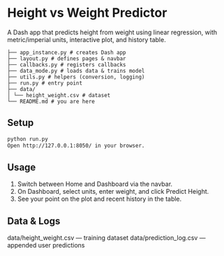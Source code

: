 # Height vs Weight Predictor

A Dash app that predicts height from weight using linear regression, with metric/imperial units, interactive plot, and history table.

```
├── app_instance.py # creates Dash app
├── layout.py # defines pages & navbar
├── callbacks.py # registers callbacks
├── data_mode.py # loads data & trains model
├── utils.py # helpers (conversion, logging)
├── run.py # entry point
├── data/
│ └── height_weight.csv # dataset
└── README.md # you are here
```




## Setup

```bash
python run.py
Open http://127.0.0.1:8050/ in your browser.
```

## Usage

1. Switch between Home and Dashboard via the navbar.
2. On Dashboard, select units, enter weight, and click Predict Height.
3. See your point on the plot and recent history in the table.

## Data & Logs

data/height_weight.csv — training dataset
data/prediction_log.csv — appended user predictions